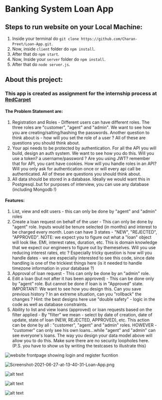 # Banking System Loan App
## Steps to run website on your Local Machine:
1. Inside your terminal do `git clone https://github.com/Charan-Preet/Loan-App.git`.
2. Now, inside `client` folder do `npm install`.
3. After that do `npm start`.
4. Now, Inside your `server` folder do `npm install`.
5. After that do `node server.js`.

## About this project:
### This app is created as assignment for the internship process at [RedCarpet](https://www.redcarpetup.com/)
#### The Problem Statement are:
1.  Registration and Roles - Different users can have different roles. The three roles are "customer", "agent" and "admin". We want to see how you are creating/salting/hashing the passwords. Another question to think about is - how will you set the role of a user ? All of these are questions you should think about. 
2. Your api needs to be protected by authentication.  For all the  API you will build, design an auth system. We want to see how you do this. Will you use a token? a username/password ?  Are you using JWT? remember that for API, you cant have cookies. How will you handle roles in an API? Will you only ask for authentication once or will every api call be authenticated. All of these are questions you should think about.
3. All data should be stored in a database. Ideally we would want this in Postgresql..but for purposes of interview, you can use any database (including Mongodb !)
 
#### Features:
1. List, view and edit users -  this can only be done by "agent" and "admin" roles
2. Create a loan request on behalf of the user -  This can only be done by "agent" role. Inputs would be tenure selected (in months) and interest to be charged every month. Loan can have 3 states - "NEW", "REJECTED", "APPROVED".
NOTE: we expect you to figure out what a "loan" object will look like. EMI, interest rates, duration, etc. This is domain knowledge that we expect our engineers to figure out by themeselves. Will you use reducing interest rates, etc ? Especially tricky question is how will you handle dates - we are especially interested to see this code, since date handling is one of the trickiest things here (is it needed to handle timezone information in your database ?)
3. Approval of loan request - This can only be done by an "admin" role.
4. Edit a loan (but not after it has been approved) -  This can be done only by "agent" role. But cannot be done if loan is in "Approved" state. IMPORTANT: We want to see how you design this. Can you save previous history ? In an extreme situation, can you "rollback" the changes ? Hint: the best designs here use "double safety" - logic in the code as well as database constraints.
5. Ability to list and view loans (approved) or loan requests based on the filter applied -  By "filter" we mean - select by date of creation, date of update, state of loan (NEW, REJECTED, APPROVED), etc. This action can be done by all : "customer", "agent" and "admin" roles. HOWEVER - "customer" can only see his own loans...while "agent" and "admin" can see everyone's loans. The way you design your data model above will allow you to do this. Make sure there are no security loopholes here. (P.S. you have to show us by writing the testcases to illustrate this)

![website frontpage showing login and register fucntion](https://i.postimg.cc/hj5pYg6c/Screenshot-2021-06-27-at-13-37-02-Loan-App.png)

![Screenshot-2021-06-27-at-13-40-31-Loan-App.png](https://i.postimg.cc/L4gcM0TN/Screenshot-2021-06-27-at-13-40-31-Loan-App.png)

![alt text](https://i.postimg.cc/cCGXWTxb/Screenshot-2021-06-27-at-13-38-12-Loan-App.png)

![alt text](https://i.postimg.cc/rFJQ6Svf/Screenshot-2021-06-27-at-13-38-24-Loan-App.png)

![alt text](https://i.postimg.cc/Zq9cyX0Q/Screenshot-2021-06-27-at-13-37-52-Loan-App.png)
